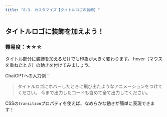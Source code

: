 ```yaml
---
title: "8-3. カスタマイズ【タイトルロゴの装飾】"
---
```


## タイトルロゴに装飾を加えよう！

### 難易度：★☆☆

タイトル部分に装飾を加えるだけでも印象が大きく変わります。
hover（マウスを重ねたとき）の動きを付けてみましょう。

ChatGPTへの入力例：

> タイトルロゴにホバーしたときに飛び出たようなアニメーションをつけてください。
> 今まで出力したコードも含めて全て出力してください。

<!-- 画像挿入例: タイトルロゴが変化するアニメーションの様子 -->

CSSの`transition`プロパティを使えば、なめらかな動きが簡単に表現できます！